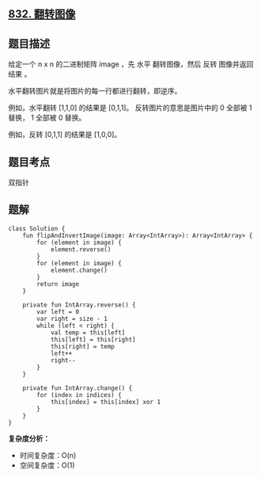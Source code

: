 ## [832. 翻转图像](https://leetcode.cn/problems/flipping-an-image/description/)

## 题目描述

给定一个 n x n 的二进制矩阵 image ，先 水平 翻转图像，然后 反转 图像并返回 结果 。

水平翻转图片就是将图片的每一行都进行翻转，即逆序。

例如，水平翻转 [1,1,0] 的结果是 [0,1,1]。
反转图片的意思是图片中的 0 全部被 1 替换， 1 全部被 0 替换。

例如，反转 [0,1,1] 的结果是 [1,0,0]。

## 题目考点

双指针

## 题解
 
```
class Solution {
    fun flipAndInvertImage(image: Array<IntArray>): Array<IntArray> {
        for (element in image) {
            element.reverse()
        }
        for (element in image) {
            element.change()
        }
        return image
    }

    private fun IntArray.reverse() {
        var left = 0
        var right = size - 1
        while (left < right) {
            val temp = this[left]
            this[left] = this[right]
            this[right] = temp
            left++
            right--
        }
    }

    private fun IntArray.change() {
        for (index in indices) {
            this[index] = this[index] xor 1
        }
    }
}
```

**复杂度分析：**

- 时间复杂度：O(n)
- 空间复杂度：O(1) 
